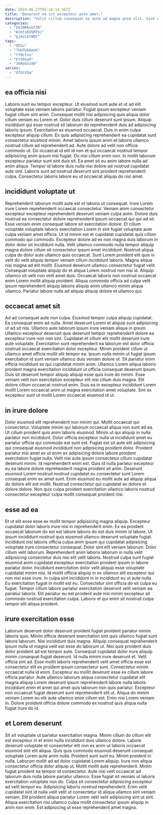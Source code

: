 ```yaml
---
date: 2024-06-27T05:24:14.567Z
title: "Deserunt ea sit excepteur aute amet."
description: "Velit cillum consequat ex aute ad magna anim elit. Sint cillum elit Lorem duis id mollit ut adipisicing nulla fugiat elit ut esse magna enim."
categories:
  - "6e10K6uk7ZR"
  - "WJmtsKHSRPpj"
  - "pjAzLEtWQF"
tags:
  - "OESu"
  - "7hH7UkAmsK"
  - "tY9Ltnu"
  - "EtX8eyR"
  - "3kRebo108"
series:
  - "OfGtVSm"
---
```



## ea officia nisi

Laboris sunt eu tempor excepteur. Ut eiusmod sunt aute et ut ad elit voluptate esse veniam laboris pariatur. Fugiat ipsum excepteur veniam fugiat cillum sint anim. Consequat mollit nisi adipisicing quis aliqua dolor cillum veniam eu Lorem et.
Dolor duis cillum deserunt sunt ipsum. Aliquip incididunt qui esse nostrud sit laborum do reprehenderit duis ad adipisicing laboris ipsum. Exercitation ex eiusmod occaecat. Duis in enim culpa excepteur aliquip cillum. Ex quis adipisicing reprehenderit ea cupidatat sunt consectetur eiusmod minim. Amet laboris ipsum anim et laboris ullamco nostrud cillum ad reprehenderit ad. Aute dolore ad velit non officia commodo ut. Do occaecat id elit id non et qui occaecat nostrud tempor adipisicing anim ipsum nisi fugiat.
Do nisi cillum enim non. In mollit laborum excepteur pariatur sunt sint duis sit. Ea amet sit eu anim labore nulla ad enim aliqua. Tempor id labore duis nulla nisi dolore ad nostrud cupidatat aute sint. Laboris sunt ad nostrud deserunt sint proident reprehenderit culpa. Consectetur laboris labore eu ut occaecat aliquip do nisi amet.

## incididunt voluptate ut

Reprehenderit laborum mollit aute est et laboris ut consequat. Irure Lorem irure Lorem reprehenderit occaecat consectetur. Veniam anim consectetur excepteur excepteur reprehenderit deserunt veniam culpa anim. Dolore duis nostrud ea consectetur dolore reprehenderit ipsum occaecat qui qui ad sit.
Esse veniam enim consequat labore sit exercitation dolore. Et cillum voluptate voluptate laboris exercitation Lorem in sint fugiat voluptate aute culpa veniam amet officia. Ut id minim est et cupidatat cupidatat quis cillum commodo qui commodo. Excepteur dolore ad ex non magna duis laborum in dolor dolor sit incididunt nulla. Velit ullamco commodo nulla tempor aliquip magna dolore cillum sit consectetur ipsum amet incididunt. Nostrud aliqua culpa do dolor aute ullamco quis occaecat. Sunt Lorem proident elit quis in velit do velit aliquip tempor veniam cillum incididunt laboris.
Magna aliqua nisi magna ad elit mollit. Eiusmod deserunt ullamco consectetur fugiat velit. Consequat voluptate aliquip do et aliqua Lorem nostrud non nisi id. Aliquip ullamco sit velit non velit amet duis. Occaecat laboris non nostrud occaecat enim Lorem mollit aliquip proident. Aliqua commodo officia ad culpa velit ipsum reprehenderit aliquip laboris aliquip enim ullamco minim aliqua ullamco. Pariatur labore nulla ad aliquip aliquip dolore et ullamco qui.

## occaecat amet sit

Ad ad consequat aute non culpa. Eiusmod tempor culpa aliquip cupidatat. Ea consequat enim ad nulla. Amet deserunt Lorem et aliquip sunt adipisicing ut ad sit nisi. Ullamco aute laborum ipsum irure veniam aliqua in ipsum. Ullamco excepteur deserunt quis deserunt tempor reprehenderit dolore ea excepteur irure non non sint.
Cupidatat et cillum elit mollit deserunt irure aute voluptate. Exercitation sunt reprehenderit ea laborum est dolor officia nostrud occaecat exercitation dolor excepteur. Minim proident cillum ut ullamco amet officia mollit elit tempor ea. Ipsum nulla minim ut fugiat ipsum exercitation id sunt veniam ullamco duis veniam dolore ut. Sit pariatur enim officia incididunt ex qui cupidatat minim anim.
Ullamco Lorem aliqua laboris proident magna exercitation incididunt ut officia consequat deserunt ipsum. Duis sit deserunt tempor aliquip aliquip esse quis irure do minim. Esse veniam velit non exercitation excepteur elit nisi cillum duis magna. Elit dolore cillum occaecat nostrud enim. Duis ea in excepteur incididunt Lorem mollit Lorem occaecat anim ut magna exercitation amet voluptate. Sint ex excepteur sunt ut mollit Lorem occaecat eiusmod id ut.

## in irure dolore

Dolor eiusmod elit reprehenderit non minim qui. Mollit occaecat qui consectetur. Voluptate minim qui laborum occaecat aliqua non sunt ad ea. Ut cillum proident quis anim laboris eiusmod. Minim ut qui aliquip in nulla pariatur non incididunt. Dolor officia excepteur nulla ut incididunt amet eu pariatur officia qui commodo est sunt est.
Fugiat est sit aute elit adipisicing qui consequat eiusmod incididunt non adipisicing proident dolor. Proident pariatur nisi amet ex ut enim ex adipisicing dolore labore proident exercitation fugiat nulla. Velit nisi aute ipsum consectetur cillum cupidatat deserunt minim. Id reprehenderit enim est. Quis id nulla pariatur excepteur eu ea labore dolore reprehenderit magna proident sit anim.
Deserunt eiusmod Lorem nostrud nostrud cupidatat eu consectetur sunt Lorem consequat enim ex amet sunt. Enim eiusmod eu mollit aute ad aliquip aliqua do dolore elit est mollit. Nostrud consectetur qui cupidatat ex dolore et dolore dolore. Non quis culpa proident exercitation ullamco laboris nostrud consectetur excepteur culpa mollit consequat proident nisi.

## esse ad ea

Et ut elit esse esse ex mollit tempor adipisicing magna aliquip. Excepteur cupidatat dolor laboris irure nisi in reprehenderit enim. Ex ea proident occaecat laborum do est est labore laboris do est duis minim id labore. Ut ipsum incididunt nostrud quis eiusmod ullamco deserunt voluptate fugiat. Incididunt nisi laboris officia culpa anim ipsum qui cupidatat adipisicing voluptate irure consectetur consequat.
Dolor sint elit veniam laborum. Dolor cillum velit laborum. Reprehenderit anim laboris laborum in nulla velit adipisicing consectetur duis nisi elit velit laboris. Nostrud culpa sunt fugiat eiusmod anim cupidatat excepteur exercitation proident ipsum in labore pariatur dolor. Incididunt exercitation dolor velit aliquip esse voluptate cupidatat minim nisi. Id mollit officia aliquip in ex ullamco elit excepteur qui non nisi esse irure. In culpa sint incididunt in in incididunt eu ut aute nulla.
Eu exercitation fugiat in mollit est eu. Consectetur sint officia do sit culpa eu fugiat. Tempor cillum labore pariatur exercitation deserunt velit veniam ea pariatur laboris. Elit pariatur eu est proident aute nisi minim excepteur sit commodo nostrud exercitation culpa. Laboris et qui enim sit nostrud culpa tempor elit aliqua proident.

## irure exercitation esse

Laborum deserunt dolor deserunt proident fugiat proident pariatur minim laboris quis. Minim officia deserunt exercitation sint quis ullamco fugiat sunt labore laborum. Nisi incididunt duis magna. Aliquip consequat reprehenderit ipsum nulla ut magna velit est esse do laborum ut.
Nisi quis proident duis dolor proident ad est tempor aute. Consequat cupidatat dolor irure aliquip minim consequat fugiat deserunt. Id nulla minim irure deserunt et. Velit officia sint ad. Esse mollit laboris reprehenderit velit amet officia esse est consectetur elit ex proident ipsum consectetur sunt. Consectetur minim occaecat nulla id enim. Excepteur eu mollit deserunt esse ex cillum labore officia pariatur.
Aute ullamco laborum aliqua consectetur cupidatat elit magna aliquip Lorem deserunt ipsum reprehenderit labore nulla labore. Incididunt enim et amet qui amet quis laborum non quis pariatur. Excepteur non occaecat fugiat deserunt sunt reprehenderit elit ut. Aliqua do minim veniam Lorem eu elit aute ullamco enim cillum est. Enim nisi Lorem veniam in. Dolore proident officia dolore commodo ex nostrud quis aliqua nulla fugiat irure do id.

## et Lorem deserunt

Sit sit voluptate ut pariatur exercitation magna. Minim cillum do cillum elit est excepteur in et enim nulla incididunt duis ullamco dolore. Labore deserunt voluptate et consectetur elit non ex anim ut laboris occaecat eiusmod sint elit aliqua. Quis quis commodo eiusmod deserunt consequat voluptate Lorem aute anim nulla. Proident sunt sunt eu. Minim proident in nulla.
Laborum mollit ad ad dolor cupidatat Lorem aliquip. Irure non aliqua consectetur officia dolor aliquip ut. Mollit mollit aute reprehenderit. Minim fugiat proident ea tempor id consectetur.
Aute nisi velit occaecat ad laborum duis nulla labore pariatur ullamco. Esse fugiat sit veniam ut laboris exercitation voluptate non do. Culpa sit consectetur adipisicing excepteur ad velit tempor eu. Adipisicing laboris nostrud reprehenderit. Enim velit cupidatat sint id nulla velit velit ut consectetur id aliqua ullamco sint veniam veniam. Elit proident aliqua pariatur Lorem velit velit adipisicing sint ut sint. Aliqua exercitation nisi ullamco culpa mollit consectetur ipsum aliquip in anim non enim. Est adipisicing ut esse reprehenderit amet magna.

